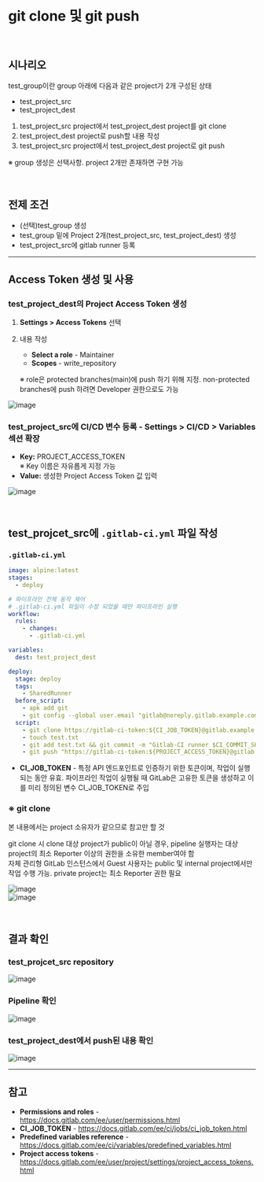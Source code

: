 # git clone 및 git push

<br>

## 시나리오
test_group이란 group 아래에 다음과 같은 project가 2개 구성된 상태
- test_project_src
- test_project_dest

1. test_project_src project에서 test_project_dest project를 git clone
2. test_project_dest project로 push할 내용 작성
3. test_project_src project에서 test_project_dest project로 git push

※ group 생성은 선택사항. project 2개만 존재하면 구현 가능

<br>

## 전제 조건
- (선택)test_group 생성
- test_group 밑에 Project 2개(test_project_src, test_project_dest) 생성
- test_project_src에 gitlab runner 등록

<hr>

## Access Token 생성 및 사용
### test_project_dest의 **Project Access Token** 생성
1. **Settings > Access Tokens** 선택
2. 내용 작성
    - **Select a role** - Maintainer
    - **Scopes** - write_repository
    
    ※ role은 protected branches(main)에 push 하기 위해 지정. non-protected branches에 push 하려면 Developer 권한으로도 가능

![image](https://user-images.githubusercontent.com/46125158/199913220-05a456b8-e371-408a-86e4-8ab1f56e25d5.png)

### test_project_src에 **CI/CD 변수** 등록 - **Settings > CI/CD > Variables 섹션 확장**  
- **Key:** PROJECT_ACCESS_TOKEN  
  ※ Key 이름은 자유롭게 지정 가능
- **Value:** 생성한 Project Access Token 값 입력

![image](https://user-images.githubusercontent.com/46125158/199914947-6e56bdb0-f56f-428f-9eb0-7ae6a2b7c875.png)  

<br>

## test_projcet_src에 `.gitlab-ci.yml` 파일 작성
### `.gitlab-ci.yml`
```yaml
image: alpine:latest
stages:
  - deploy

# 파이프라인 전체 동작 제어
# .gitlab-ci.yml 파일이 수정 되었을 때만 파이프라인 실행
workflow:
  rules:
    - changes:
      - .gitlab-ci.yml

variables:
  dest: test_project_dest

deploy:
  stage: deploy
  tags:
    - SharedRunner
  before_script:
    - apk add git
    - git config --global user.email "gitlab@noreply.gitlab.example.com" && git config --global user.name "gitlab-ci runner"
  script:
    - git clone https://gitlab-ci-token:${CI_JOB_TOKEN}@gitlab.example.com/test_group/$dest.git && cd $dest
    - touch test.txt
    - git add test.txt && git commit -m "Gitlab-CI runner $CI_COMMIT_SHORT_SHA"
    - git push "https://gitlab-ci-token:${PROJECT_ACCESS_TOKEN}@gitlab.example.com/test_group/$dest.git" main
```
- **CI_JOB_TOKEN** - 특정 API 엔드포인트로 인증하기 위한 토큰이며, 작업이 실행되는 동안 유효. 파이프라인 작업이 실행될 때 GitLab은 고유한 토큰을 생성하고 이를 미리 정의된 변수 CI_JOB_TOKEN로 주입

### ※ git clone
본 내용에서는 project 소유자가 같으므로 참고만 할 것

git clone 시 clone 대상 project가 public이 아닐 경우, pipeline 실행자는 대상 project의 최소 Reporter 이상의 권한을 소유한 member여야 함  
자체 관리형 GitLab 인스턴스에서 Guest 사용자는 public 및 internal project에서만 작업 수행 가능. private project는 최소 Reporter 권한 필요

![image](https://user-images.githubusercontent.com/46125158/199920439-6ab5bf97-3c08-42f7-b8b8-6401bbb29488.png)  
![image](https://user-images.githubusercontent.com/46125158/199923038-4dd9956a-3568-47c6-b300-b510c49d2283.png)

<br>

## 결과 확인
### test_projcet_src repository
![image](https://user-images.githubusercontent.com/46125158/184539983-fc87121f-35a0-4b67-8163-6de086b656f4.png)

### Pipeline 확인
![image](https://user-images.githubusercontent.com/46125158/184540774-70557ea7-73ed-47e2-9eb4-6156309da620.png)

### test_project_dest에서 push된 내용 확인
![image](https://user-images.githubusercontent.com/46125158/184539615-5b4d2932-0acf-40e1-8215-b434d09d93c6.png)

<hr>

## 참고
- **Permissions and roles** - https://docs.gitlab.com/ee/user/permissions.html
- **CI_JOB_TOKEN** - https://docs.gitlab.com/ee/ci/jobs/ci_job_token.html
- **Predefined variables reference** - https://docs.gitlab.com/ee/ci/variables/predefined_variables.html
- **Project access tokens** - https://docs.gitlab.com/ee/user/project/settings/project_access_tokens.html
